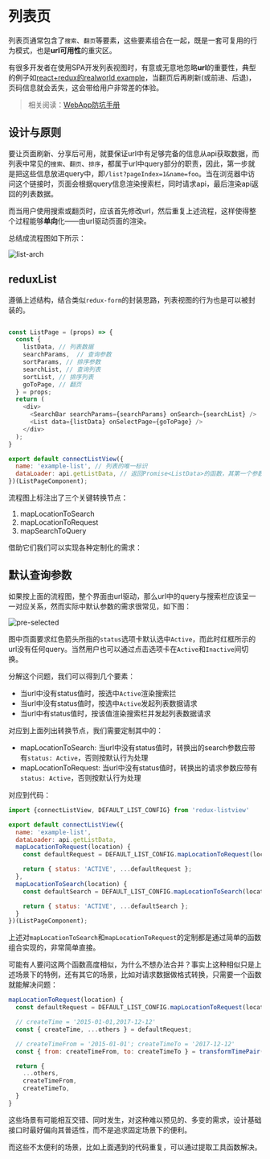 # 列表页

列表页通常包含了`搜索`、`翻页`等要素，这些要素组合在一起，既是一套可复用的行为模式，也是**url可用性**的重灾区。

有很多开发者在使用SPA开发列表视图时，有意或无意地忽略**url**的重要性，典型的例子如[react+redux的realworld example](https://react-redux.realworld.io/#/?_k=v9l3hb)，当翻页后再刷新(或前进、后退)，页码信息就会丢失，这会带给用户非常差的体验。

> 相关阅读：[WebApp防坑手册](https://segmentfault.com/a/1190000005864691?_ea=2057859)

## 设计与原则

要让页面刷新、分享后可用，就要保证url中有足够完备的信息从api获取数据，而列表中常见的`搜索`、`翻页`、`排序`，都属于url中query部分的职责，因此，第一步就是把这些信息放进query中，即`/list?pageIndex=1&name=foo`。当在浏览器中访问这个链接时，页面会根据query信息渲染搜索栏，同时请求api，最后渲染api返回的列表数据。

而当用户使用搜索或翻页时，应该首先修改url，然后重复上述流程，这样使得整个过程能够**单向**化——由url驱动页面的渲染。

总结成流程图如下所示：

![list-arch](http://oqt8yhdub.bkt.clouddn.com/list-arch.png)


## reduxList

遵循上述结构，结合类似`redux-form`的封装思路，列表视图的行为也是可以被封装的。

```js

const ListPage = (props) => {
  const {
    listData, // 列表数据
    searchParams,  // 查询参数
    sortParams, // 排序参数
    searchList, // 查询列表
    sortList, // 排序列表
    goToPage, // 翻页
  } = props;
  return (
    <div>
      <SearchBar searchParams={searchParams} onSearch={searchList} />
      <List data={listData} onSelectPage={goToPage} /> 
    </div>
  );
} 

export default connectListView({
  name: 'example-list', // 列表的唯一标识
  dataLoader: api.getListData, // 返回Promise<ListData>的函数，其第一个参数为mapLocationToRequest函数转换出的request对象
})(ListPageComponent);

```

流程图上标注出了三个关键转换节点：

1. mapLocationToSearch
2. mapLocationToRequest
3. mapSearchToQuery

借助它们我们可以实现各种定制化的需求：

## 默认查询参数

如果按上面的流程图，整个界面由url驱动，那么url中的query与搜索栏应该呈一一对应关系，然而实际中默认参数的需求很常见，如下图：

![pre-selected](http://oqt8yhdub.bkt.clouddn.com/store-product-pre-select.jpeg)

图中页面要求红色箭头所指的`status`选项卡默认选中`Active`，而此时红框所示的url没有任何query。当然用户也可以通过点击选项卡在`Active`和`Inactive`间切换。

分解这个问题，我们可以得到几个要素：

* 当url中没有status值时，按选中`Active`渲染搜索拦
* 当url中没有status值时，按选中`Active`发起列表数据请求
* 当url中有status值时，按该值渲染搜索栏并发起列表数据请求

对应到上面列出转换节点，我们需要定制其中的：

* mapLocationToSearch: 当url中没有status值时，转换出的search参数应带有`status: Active`，否则按默认行为处理
* mapLocationToRequest: 当url中没有status值时，转换出的请求参数应带有`status: Active`，否则按默认行为处理

对应到代码：

```js
import {connectListView, DEFAULT_LIST_CONFIG} from 'redux-listview'

export default connectListView({
  name: 'example-list', 
  dataLoader: api.getListData, 
  mapLocationToRequest(location) {
    const defaultRequest = DEFAULT_LIST_CONFIG.mapLocationToRequest(location);

    return { status: 'ACTIVE', ...defaultRequest };
  },
  mapLocationToSearch(location) {
    const defaultSearch = DEFAULT_LIST_CONFIG.mapLocationToSearch(location);

    return { status: 'ACTIVE', ...defaultSearch };
  }
})(ListPageComponent);
```

上述对`mapLocationToSearch`和`mapLocationToRequest`的定制都是通过简单的函数组合实现的，非常简单直接。

可能有人要问这两个函数高度相似，为什么不想办法合并？事实上这种相似只是上述场景下的特例，还有其它的场景，比如对请求数据做格式转换，只需要一个函数就能解决问题：

```js
mapLocationToRequest(location) {
  const defaultRequest = DEFAULT_LIST_CONFIG.mapLocationToRequest(location);

  // createTime = '2015-01-01,2017-12-12'
  const { createTime, ...others } = defaultRequest; 

  // createTimeFrom = '2015-01-01'; createTimeTo = '2017-12-12'
  const { from: createTimeFrom, to: createTimeTo } = transformTimePair(createTime); 

  return {
    ...others,
    createTimeFrom,
    createTimeTo,
  }
}
```

这些场景有可能相互交错、同时发生，对这种难以预见的、多变的需求，设计基础接口时最好偏向其普适性，而不是追求固定场景下的便利。

而这些不太便利的场景，比如上面遇到的代码重复，可以通过提取工具函数解决。